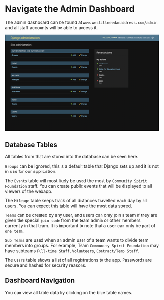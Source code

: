 # Navigate the Admin Dashboard

The admin dashboard can be found at `www.westillneedanaddress.com/admin` and all staff accounts will be able to access it.

![Django Dashboard](../img/dashboard.png)

## Database Tables

All tables from that are stored into the database can be seen here.

`Groups` can be ignored, this is a default table that Django sets up and it is not in use for our application.

The `Events` table will most likely be used the most by `Community Spirit Foundation` staff. You can create public events that will be displayed to all viewers of the webapp.

The `Mileage` table keeps track of all distances travelled each day by all users. You can expect this table will have the most data stored.

`Teams` can be created by any user, and users can only join a team if they are given the special `join code` from the team admin or other members currently in that team. It is important to note that a user can only be part of `one team`.

`Sub Teams` are used when an admin user of a team wants to divide team members into groups. For example, Team `Community Spirit Foundation` may have subteams `Full-time Staff`, `Volunteers`, `Contract/Temp Staff`.

The `Users` table shows a list of all registrations to the app. Passwords are secure and hashed for security reasons.

## Dashboard Navigation

You can view all table data by clicking on the blue table names.
